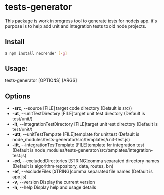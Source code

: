 # tests-generator
This package is work in progress tool to generate tests for nodejs app. it's purpose is to help add unit and integration tests to old node projects.

## Install
```sh
$ npm install nexrender [-g]
```


## Usage:
  tests-generator [OPTIONS] [ARGS]

## Options
   
* **-src**, --source [FILE]  target code directory (Default is src/)
* **-ut**, --unitTestDirectory [FILE]target unit test directory (Default is test/unit/)
* **-it**, --integrationTestDirectory [FILE]target unit test directory (Default is test/unit/)
* **-utt**, --unitTestTemplate [FILE]template for unit test (Default is node_modules/tests-generator/src/templates/unit-test.js)
* **-itt**, --integrationTestTemplate [FILE]template for integration test (Default is node_modules/tests-generator/src/templates/integration-test.js)
* **-ed**, --excludedDirectories [STRING]comma separated directory names (Default is algorithm-repository, data, routes, bin)
* **-ef**, --excludeFiles [STRING]comma separated file names (Default is app.js)
* **-v**, --version          Display the current version
* **-h**, --help             Display help and usage details

